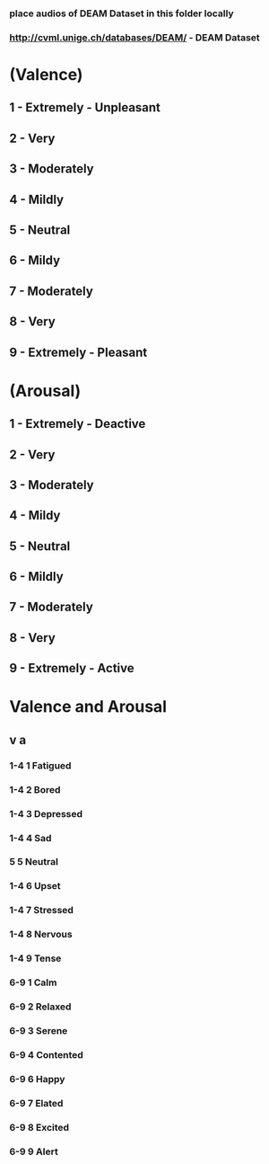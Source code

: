 ### place audios of DEAM Dataset in this folder locally

### http://cvml.unige.ch/databases/DEAM/ - DEAM Dataset

# (Valence)

## 1 - Extremely - Unpleasant

## 2 - Very

## 3 - Moderately

## 4 - Mildly

## 5 - Neutral

## 6 - Mildy

## 7 - Moderately

## 8 - Very

## 9 - Extremely - Pleasant

# (Arousal)

## 1 - Extremely - Deactive

## 2 - Very

## 3 - Moderately

## 4 - Mildy

## 5 - Neutral

## 6 - Mildly

## 7 - Moderately

## 8 - Very

## 9 - Extremely - Active

# Valence and Arousal

## v a

### 1-4 1 Fatigued

### 1-4 2 Bored

### 1-4 3 Depressed

### 1-4 4 Sad

### 5 5 Neutral

### 1-4 6 Upset

### 1-4 7 Stressed

### 1-4 8 Nervous

### 1-4 9 Tense

### 6-9 1 Calm

### 6-9 2 Relaxed

### 6-9 3 Serene

### 6-9 4 Contented

### 6-9 6 Happy

### 6-9 7 Elated

### 6-9 8 Excited

### 6-9 9 Alert

